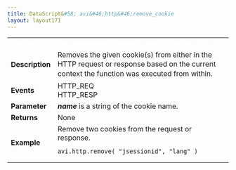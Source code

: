 ```yaml
---
title: DataScript&#58; avi&#46;http&#46;remove_cookie
layout: layout171
---
```

<table class="table table-hover table table-bordered table-hover">  
<tbody>       
<tr>   
<td><span style="color: white; font-size: medium;"><strong>Function</strong></span></td>
<td><span style="color: white;"><b>avi.http.remove_cookie( name1, [name2, ...] )</b></span></td>
</tr>
<tr>   
<td><span style="font-size: medium;"><strong>Description</strong></span></td>
<td><span style="font-weight: 400;">Removes the given cookie(s) from either in the HTTP request or response based on the <span style="font-family: inherit; font-size: inherit; line-height: 1.42857;">current context the function was executed from within.</span></span></td>
</tr>
<tr>   
<td><span style="font-size: medium;"><strong>Events</strong></span></td>
<td>HTTP_REQ<br> HTTP_RESP</td>
</tr>
<tr>   
<td><span style="font-size: medium;"><strong>Parameter</strong></span></td>
<td><strong><em>name</em></strong> is a string of the cookie name.</td>
</tr>
<tr>   
<td><span style="font-size: medium;"><strong>Returns</strong></span></td>
<td>None</td>
</tr>
<tr>   
<td><span style="font-size: medium;"><strong>Example</strong></span></td>
<td>Remove two cookies from the request or response.<br> 
<!-- Crayon Syntax Highlighter v2.7.1 --> <pre><code class="language-lua">avi.http.remove( "jsessionid", "lang" )</code></pre> 
<!-- [Format Time: 0.0008 seconds] --></td>
</tr>
</tbody>
</table> 